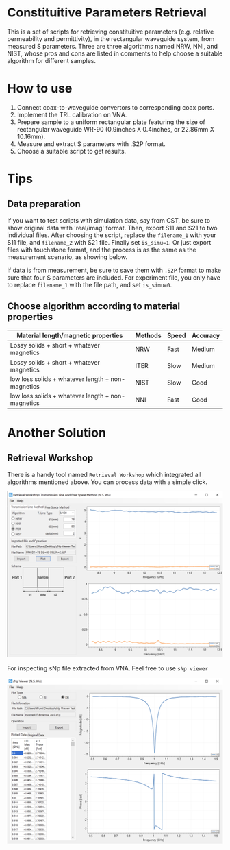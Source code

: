 # Constituitive Parameters Retrieval

This is a set of scripts for retrieving constituitive parameters (e.g. relative permeability and permittivity), in the rectangular waveguide system, from measured S parameters. Three are three algorithms named NRW, NNI, and NIST, whose pros and cons are listed in comments to help choose a suitable algorithm for different samples. 

# How to use

1. Connect coax-to-waveguide convertors to corresponding coax ports.
2. Implement the TRL calibration on VNA. 
3. Prepare sample to a uniform rectangular plate featuring the size of rectangular waveguide WR-90 (0.9inches X 0.4inches, or 22.86mm X 10.16mm). 
4. Measure and extract S parameters with .S2P format. 
5. Choose a suitable script to get results.

# Tips

## Data preparation

If you want to test scripts with simulation data, say from CST, be sure to show original data with 'real/imag' format. Then, export S11 and S21 to two individual files. After choosing the script, replace the `filename_1` with your S11 file, and `filename_2` with S21 file. Finally set `is_simu=1`. Or just export files with touchstone format, and the process is as the same as the measurement scenario, as showing below.

If data is from measurement, be sure to save them with `.S2P` format to make sure that four S parameters are included. For experiment file, you only have to replace `filename_1` with the file path, and set `is_simu=0`.

## Choose algorithm according to material properties

| Material length/magnetic properties  | Methods | Speed | Accuracy |
|--------------------------------------|---------|-------|----------|
| Lossy solids + short + whatever magnetics | NRW     | Fast  | Medium   |
| Lossy solids + short + whatever magnetics | ITER     | Slow  | Medium   |
| low loss solids + whatever length + non-magnetics   | NIST    | Slow  | Good     |
| low loss solids + whatever length + non-magnetics   | NNI     | Fast  | Good     |

# Another Solution

## Retrieval Workshop

There is a handy tool named `Retrieval Workshop` which integrated all algorithms mentioned above. You can process data with a simple click.

![Image text](./retrieval_workshop.png)

For inspecting sNp file extracted from VNA. Feel free to use `sNp viewer`

![Image text](./snp_viewer.png)
